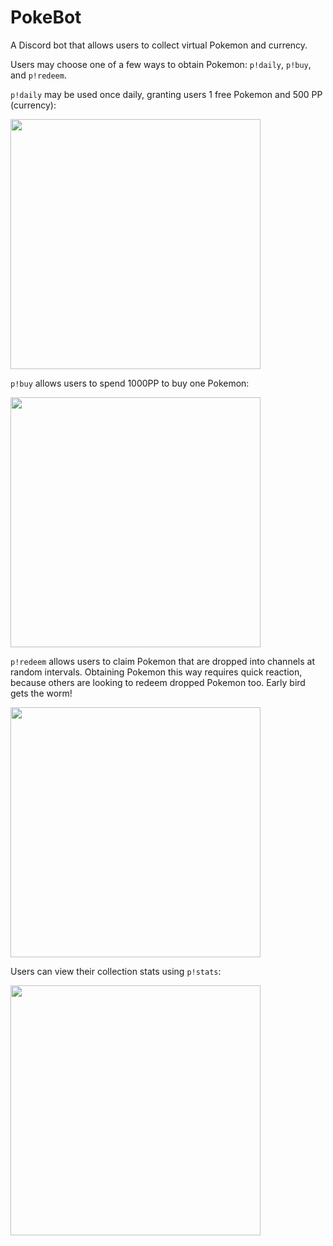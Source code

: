 # PokeBot
A Discord bot that allows users to collect virtual Pokemon and currency.

Users may choose one of a few ways to obtain Pokemon: ```p!daily```, ```p!buy```, and ```p!redeem```.

```p!daily``` may be used once daily, granting users 1 free Pokemon and 500 PP (currency):

<img src="https://user-images.githubusercontent.com/66392457/230696324-738f698e-f04a-4d39-bd53-08256fa5d348.png" height="400" />

```p!buy``` allows users to spend 1000PP to buy one Pokemon:

<img src="https://user-images.githubusercontent.com/66392457/230696399-fb54c2c3-82b9-4e3c-9519-4ecc2830ae2a.png" height="400" />

```p!redeem``` allows users to claim Pokemon that are dropped into channels at random intervals.
Obtaining Pokemon this way requires quick reaction, because others are looking to redeem dropped Pokemon too. Early bird gets the worm!

<img src="https://user-images.githubusercontent.com/66392457/230696455-30973476-5213-449e-b77a-2ad8932945ed.png" height="400" />

Users can view their collection stats using ```p!stats```:

<img src="https://user-images.githubusercontent.com/66392457/230696712-37b781fc-7151-4809-be36-71eeefa7aa9c.png" height="400" />



